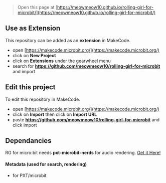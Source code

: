 
> Open this page at [https://meowmeow10.github.io/rolling-girl-for-microbit/](https://meowmeow10.github.io/rolling-girl-for-microbit/)

## Use as Extension

This repository can be added as an **extension** in MakeCode.

* open [https://makecode.microbit.org/](https://makecode.microbit.org/)
* click on **New Project**
* click on **Extensions** under the gearwheel menu
* search for **https://github.com/meowmeow10/rolling-girl-for-microbit** and import

## Edit this project

To edit this repository in MakeCode.

* open [https://makecode.microbit.org/](https://makecode.microbit.org/)
* click on **Import** then click on **Import URL**
* paste **https://github.com/meowmeow10/rolling-girl-for-microbit** and click import

## Dependancies
RG for micro:bit needs **pxt-microbit-nerds** for audio rendering.
[Get it Here!](https://github.com/63rabbits/pxt-microbit-nerds)

#### Metadata (used for search, rendering)

* for PXT/microbit
<script src="https://makecode.com/gh-pages-embed.js"></script><script>makeCodeRender("{{ site.makecode.home_url }}", "{{ site.github.owner_name }}/{{ site.github.repository_name }}");</script>
